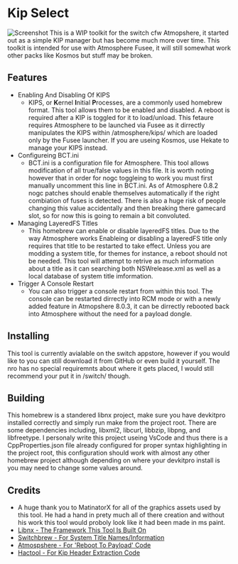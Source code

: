 # Kip Select
![Screenshot](https://github.com/Sciguy429/KipSelect/raw/master/graphics/screenshot/screenshot-1.jpg)
This is a WIP toolkit for the switch cfw Atmopshere, it started out as a simple KIP manager but has become much more over time. This toolkit is intended for use with Atmosphere Fusee, it will still somewhat work other packs like Kosmos but stuff may be broken.

## Features
* Enabling And Disabling Of KIPS
    * KIPS, or **K**ernel **I**nitial **P**rocesses, are a commonly used homebrew format. This tool allows them to be enabled and disabled. A reboot is required after a KIP is toggled for it to load/unload. This fetaure requires Atmosphere to be launched via Fusee as it dirrectly manipulates the KIPS within /atmosphere/kips/ which are loaded only by the Fusee launcher. If you are useing Kosmos, use Hekate to manage your KIPS instead.
* Configureing BCT.ini
    * BCT.ini is a configuration file for Atmosphere. This tool allows modification of all true/false values in this file. It is worth noting however that in order for nogc toggleing to work you must first manually uncomment this line in BCT.ini. As of Atmosphere 0.8.2 nogc patches should enable themselves automatically if the right combiation of fuses is detected. There is also a huge risk of people changing this value accidentally and then breaking there gamecard slot, so for now this is going to remain a bit convoluted.
* Managing LayeredFS Titles
    * This homebrew can enable or disable layeredFS titles. Due to the way Atmosphere works Enableing or disabling a layeredFS title only requires that title to be restarted to take effect. Unless you are modding a system title, for themes for instance, a reboot should not be needed. This tool will attempt to retrive as much information about a title as it can searching both NSWrelease.xml as well as a local database of system title imformation.
* Trigger A Console Restart
    * You can also trigger a console restart from within this tool. The console can be restarted dirrectly into RCM mode or with a newly added feature in Atmopshere 8.0.3, it can be dirrectly rebooted back into Atmosphere without the need for a payload dongle.

## Installing
This tool is currently avialable on the switch appstore, however if you would like to you can still download it from GitHub or even build it yourself. The nro has no special requiremnts about where it gets placed, I would still recommend your put it in /switch/ though.

## Building
This homebrew is a standered libnx project, make sure you have devkitpro installed correctly and simply run make from the project root. There are some dependencies including, libxml2, libcurl, libbzip, libpng, and libfreetype. I personaly write this project useing VsCode and thus there is a CppProperties.json file already configured for proper syntax highlighting in the project root, this configuration should work with almost any other homebrew project although depending on where your devkitpro install is you may need to change some values around.

## Credits
* A huge thank you to MatinatorX for all of the graphics assets used by this tool. He had a hand in prety much all of there creation and without his work this tool would proboly look like it had been made in ms paint.
* [Libnx - The Framework This Tool Is Built On](https://github.com/switchbrew/libnx)
* [Switchbrew - For System Title Names/Information](https://switchbrew.org/wiki/Main_Page)
* [Atmospshere - For 'Reboot To Payload' Code](https://github.com/Atmosphere-NX/Atmosphere)
* [Hactool - For Kip Header Extraction Code](https://github.com/SciresM/hactool)

